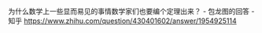 为什么数学上一些显而易见的事情数学家们也要编个定理出来？ - 包龙图的回答 - 知乎
https://www.zhihu.com/question/430401602/answer/1954925114
